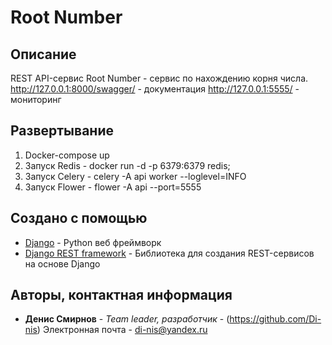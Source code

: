 # Root Number


## Описание
REST API-сервис Root Number - сервис по нахождению корня числа.
http://127.0.0.1:8000/swagger/ - документация
http://127.0.0.1:5555/ - мониторинг


## Развертывание

1. Docker-compose up
2. Запуск Redis - docker run -d -p 6379:6379 redis;
3. Запуск Celery - celery -A api worker --loglevel=INFO
4. Запуск Flower - flower -A api --port=5555

## Создано с помощью

* [Django](https://docs.djangoproject.com/en/3.1/) - Python веб фреймворк
* [Django REST framework](https://www.django-rest-framework.org/) - 
Библиотека для создания REST-сервисов на основе Django


## Авторы, контактная информация

* **Денис Смирнов** - *Team leader, разработчик* - (https://github.com/Di-nis)
Электронная почта - di-nis@yandex.ru

